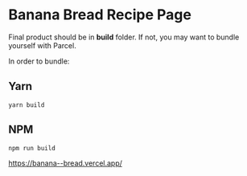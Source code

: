 # Banana Bread Recipe Page

Final product should be in **build** folder. If not, you may want to bundle yourself with Parcel.

In order to bundle:

## Yarn

```
yarn build
```

## NPM

```
npm run build
```

https://banana--bread.vercel.app/
